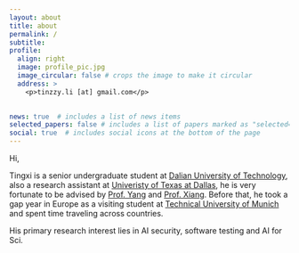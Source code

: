 ```yaml
---
layout: about
title: about
permalink: /
subtitle: 
profile:
  align: right
  image: profile_pic.jpg
  image_circular: false # crops the image to make it circular
  address: >
    <p>tinzzy.li [at] gmail.com</p>
    

news: true  # includes a list of news items
selected_papers: false # includes a list of papers marked as "selected={true}"
social: true  # includes social icons at the bottom of the page
---
```



Hi,

Tingxi is a senior undergraduate student at [Dalian University of Technology](https://en.dlut.edu.cn/), also a research assistant at [Univeristy of Texas at Dallas](https://www.utdallas.edu/), he is very fortunate to be advised by [Prof. Yang](http://youngwei.com/) and [Prof. Xiang](https://yuxng.github.io/). Before that, he took a gap year in Europe as a visiting student at [Technical University of Munich](https://www.tum.de/en/) and spent time traveling across countries.

His primary research interest lies in AI security, software testing and AI for Sci.
